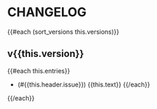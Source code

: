 # CHANGELOG

<!-- generated from cargo-changelog -->

{{#each (sort_versions this.versions)}}
## v{{this.version}}

{{#each this.entries}}
- (#{{this.header.issue}}) {{this.text}}
{{/each}}

{{/each}}
